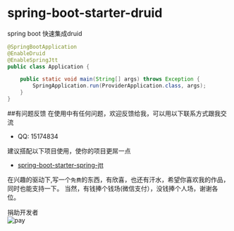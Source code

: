# spring-boot-starter-druid
spring boot 快速集成druid



```java
@SpringBootApplication
@EnableDruid
@EnableSpringJtt
public class Application {

	public static void main(String[] args) throws Exception {
		SpringApplication.run(ProviderApplication.class, args);
	}
}

```


##有问题反馈
在使用中有任何问题，欢迎反馈给我，可以用以下联系方式跟我交流
* QQ: 15174834



建议搭配以下项目使用，使你的项目更屌一点

* [spring-boot-starter-spring-jtt](https://github.com/15174834/spring-boot-starter-spring-jtt) 



在兴趣的驱动下,写一个`免费`的东西，有欣喜，也还有汗水，希望你喜欢我的作品，同时也能支持一下。
当然，有钱捧个钱场(微信支付），没钱捧个人场，谢谢各位。

捐助开发者<br>
![pay](http://cdn.51szzc.com/custom/pay2luheng.png?v1)